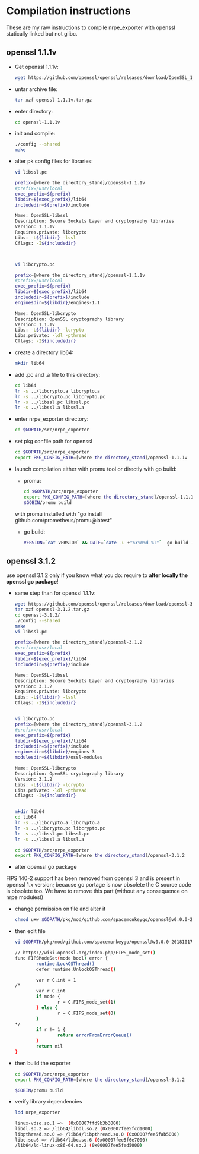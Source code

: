 # Compilation instructions

These are my raw instructions to compile nrpe_exporter with openssl statically linked but not glibc.

## openssl 1.1.1v

* Get openssl 1.1.1v:

  ```bash
  wget https://github.com/openssl/openssl/releases/download/OpenSSL_1_1_1v/openssl-1.1.1v.tar.gz
  ```

* untar archive file:

  ```bash
  tar xzf openssl-1.1.1v.tar.gz
  ```

* enter directory:

  ```bash
  cd openssl-1.1.1v
  ```

* init and compile:

  ```bash
  ./config --shared
  make
  ```

* alter pk config files for libraries:

  ```bash
  vi libssl.pc

  prefix=[where the directory_stand]/openssl-1.1.1v
  #prefix=/usr/local
  exec_prefix=${prefix}
  libdir=${exec_prefix}/lib64
  includedir=${prefix}/include

  Name: OpenSSL-libssl
  Description: Secure Sockets Layer and cryptography libraries
  Version: 1.1.1v
  Requires.private: libcrypto
  Libs: -L${libdir} -lssl
  Cflags: -I${includedir}



  vi libcrypto.pc

  prefix=[where the directory_stand]/openssl-1.1.1v
  #prefix=/usr/local
  exec_prefix=${prefix}
  libdir=${exec_prefix}/lib64
  includedir=${prefix}/include
  enginesdir=${libdir}/engines-1.1

  Name: OpenSSL-libcrypto
  Description: OpenSSL cryptography library
  Version: 1.1.1v
  Libs: -L${libdir} -lcrypto
  Libs.private: -ldl -pthread
  Cflags: -I${includedir}

  ```

* create a directory lib64:

  ```bash
  mkdir lib64
  ```

* add .pc and .a file to this directory:

  ```bash
  cd lib64
  ln -s ../libcrypto.a libcrypto.a
  ln -s ../libcrypto.pc libcrypto.pc
  ln -s ../libssl.pc libssl.pc
  ln -s ../libssl.a libssl.a
  ```

* enter nrpe_exporter directory:

  ```bash
  cd $GOPATH/src/nrpe_exporter
  ```

* set pkg confile path for openssl

  ```bash
  cd $GOPATH/src/nrpe_exporter
  export PKG_CONFIG_PATH=[where the directory_stand]/openssl-1.1.1v
  ```

* launch compilation either with promu tool or directly with go build:
  * promu:

    ```bash
    cd $GOPATH/src/nrpe_exporter
    export PKG_CONFIG_PATH=[where the directory_stand]/openssl-1.1.1v
    $GOBIN/promu build
    ```

  with promu installed with "go install github.com/prometheus/promu@latest"

  * go build:

    ```bash
    VERSION=`cat VERSION` && DATE=`date -u +"%Y%m%d-%T"`  go build -o nrpe_exporter -ldflags "-X github.com/prometheus/common/version.Version=$VERSION -X github.com/prometheus/common/version.Revision=42e4069950c7fc15fa53c51e0479c84700c28515 -X github.com/prometheus/common/version.Branch=profile_with_nrped_jfpik -X github.com/prometheus/common/version.BuildDate=$DATE -X github.com/prometheus/common/version.BuildUser=$USERNAME@$HOSTNAME" -tags openssl_static,netgo,usergo
    ```

## openssl 3.1.2

use openssl 3.1.2 only if you know what you do: require to **alter locally the openssl go package**!

* same step than for openssl 1.1.1v:

  ```bash
  wget https://github.com/openssl/openssl/releases/download/openssl-3.1.2/openssl-3.1.2.tar.gz
  tar xzf openssl-3.1.2.tar.gz
  cd openssl-3.1.2/
  ./config --shared
  make
  vi libssl.pc

  prefix=[where the directory_stand]/openssl-3.1.2
  #prefix=/usr/local
  exec_prefix=${prefix}
  libdir=${exec_prefix}/lib64
  includedir=${prefix}/include

  Name: OpenSSL-libssl
  Description: Secure Sockets Layer and cryptography libraries
  Version: 3.1.2
  Requires.private: libcrypto
  Libs: -L${libdir} -lssl
  Cflags: -I${includedir}


  vi libcrypto.pc
  prefix=[where the directory_stand]/openssl-3.1.2
  #prefix=/usr/local
  exec_prefix=${prefix}
  libdir=${exec_prefix}/lib64
  includedir=${prefix}/include
  enginesdir=${libdir}/engines-3
  modulesdir=${libdir}/ossl-modules

  Name: OpenSSL-libcrypto
  Description: OpenSSL cryptography library
  Version: 3.1.2
  Libs: -L${libdir} -lcrypto
  Libs.private: -ldl -pthread
  Cflags: -I${includedir}


  mkdir lib64
  cd lib64
  ln -s ../libcrypto.a libcrypto.a
  ln -s ../libcrypto.pc libcrypto.pc
  ln -s ../libssl.pc libssl.pc
  ln -s ../libssl.a libssl.a

  cd $GOPATH/src/nrpe_exporter
  export PKG_CONFIG_PATH=[where the directory_stand]/openssl-3.1.2
  ```

* alter openssl go package

FIPS 140-2 support has been removed from openssl 3 and is present in openssl 1.x version; because go portage is now obsolete the C source code is obsolete too. We have to remove this part (without any consequence on nrpe modules!)

* change permission on file and alter it

  ```bash
  chmod u+w $GOPATH/pkg/mod/github.com/spacemonkeygo/openssl@v0.0.0-20181017203307-c2dcc5cca94a/fips.go
  ```

* then edit file

  ```bash
  vi $GOPATH/pkg/mod/github.com/spacemonkeygo/openssl@v0.0.0-20181017203307-c2dcc5cca94a/fips.go

  // https://wiki.openssl.org/index.php/FIPS_mode_set()
  func FIPSModeSet(mode bool) error {
          runtime.LockOSThread()
          defer runtime.UnlockOSThread()

          var r C.int = 1
  /*
          var r C.int
          if mode {
                  r = C.FIPS_mode_set(1)
          } else {
                  r = C.FIPS_mode_set(0)
          }
  */
          if r != 1 {
                  return errorFromErrorQueue()
          }
          return nil
  }

  ```

* then build the exporter

  ```bash
  cd $GOPATH/src/nrpe_exporter
  export PKG_CONFIG_PATH=[where the directory_stand]/openssl-3.1.2

  $GOBIN/promu build
  ```

* verify library dependencies

  ```bash
  ldd nrpe_exporter

  linux-vdso.so.1 =>  (0x00007ffd9b3b3000)
  libdl.so.2 => /lib64/libdl.so.2 (0x00007fee5fcd1000)
  libpthread.so.0 => /lib64/libpthread.so.0 (0x00007fee5fab5000)
  libc.so.6 => /lib64/libc.so.6 (0x00007fee5f6e7000)
  /lib64/ld-linux-x86-64.so.2 (0x00007fee5fed5000)
  
  ```
